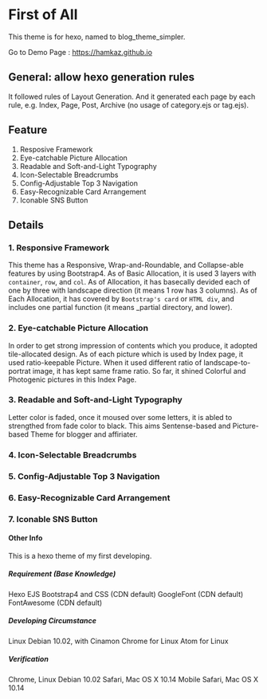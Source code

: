 # First of All
This theme is for hexo, named to blog_theme_simpler.

Go to Demo Page : https://hamkaz.github.io

## General: allow hexo generation rules
It followed rules of Layout Generation.
And it generated each page by each rule, e.g. Index, Page, Post, Archive (no usage of category.ejs or tag.ejs).

## Feature
1. Resposive Framework
2. Eye-catchable Picture Allocation
3. Readable and Soft-and-Light Typography
4. Icon-Selectable Breadcrumbs
5. Config-Adjustable Top 3 Navigation
6. Easy-Recognizable Card Arrangement
7. Iconable SNS Button 

## Details
### 1. Responsive Framework
This theme has a Responsive, Wrap-and-Roundable, and Collapse-able features by using Bootstrap4.
As of Basic Allocation, it is used 3 layers with `container`, `row`, and `col`.
As of Allocation, it has basecally devided each of one by three with landscape direction (it means 1 row has 3 columns).
As of Each Allocation, it has covered by `Bootstrap's card` or `HTML div`, and includes one partial function (it means _partial directory, and lower).

### 2. Eye-catchable Picture Allocation
In order to get strong impression of contents which you produce, it adopted tile-allocated design.
As of each picture which is used by Index page, it used ratio-keepable Picture.
When it used different ratio of landscape-to-portrat image, it has kept same frame ratio.
So far, it shined Colorful and Photogenic pictures in this Index Page.

### 3. Readable and Soft-and-Light Typography
Letter color is faded, once it moused over some letters, it is abled to strengthed from fade color to black. 
This aims Sentense-based and Picture-based Theme for blogger and affiriater.

### 4. Icon-Selectable Breadcrumbs

### 5. Config-Adjustable Top 3 Navigation

### 6. Easy-Recognizable Card Arrangement

### 7. Iconable SNS Button 


#### Other Info
This is a hexo theme of my first developing.

##### Requirement (Base Knowledge)
Hexo
EJS
Bootstrap4 and CSS (CDN default)
GoogleFont (CDN default)
FontAwesome (CDN default)

##### Developing Circumstance
Linux Debian 10.02, with Cinamon
Chrome for Linux
Atom for Linux

##### Verification
Chrome, Linux Debian 10.02
Safari, Mac OS X 10.14
Mobile Safari, Mac OS X 10.14
